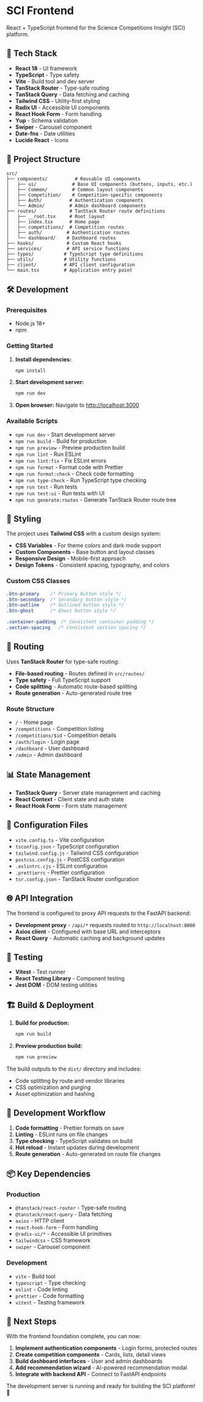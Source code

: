 # SCI Frontend

React + TypeScript frontend for the Science Competitions Insight (SCI) platform.

## 🚀 Tech Stack

- **React 18** - UI framework
- **TypeScript** - Type safety
- **Vite** - Build tool and dev server
- **TanStack Router** - Type-safe routing
- **TanStack Query** - Data fetching and caching
- **Tailwind CSS** - Utility-first styling
- **Radix UI** - Accessible UI components
- **React Hook Form** - Form handling
- **Yup** - Schema validation
- **Swiper** - Carousel component
- **Date-fns** - Date utilities
- **Lucide React** - Icons

## 📁 Project Structure

```
src/
├── components/          # Reusable UI components
│   ├── ui/             # Base UI components (buttons, inputs, etc.)
│   ├── Common/         # Common layout components
│   ├── Competition/    # Competition-specific components
│   ├── Auth/          # Authentication components
│   └── Admin/         # Admin dashboard components
├── routes/            # TanStack Router route definitions
│   ├── __root.tsx     # Root layout
│   ├── index.tsx      # Home page
│   ├── competitions/  # Competition routes
│   ├── auth/         # Authentication routes
│   └── dashboard/    # Dashboard routes
├── hooks/            # Custom React hooks
├── services/         # API service functions
├── types/           # TypeScript type definitions
├── utils/           # Utility functions
├── client/          # API client configuration
└── main.tsx         # Application entry point
```

## 🛠️ Development

### Prerequisites

- Node.js 18+
- npm

### Getting Started

1. **Install dependencies:**
   ```bash
   npm install
   ```

2. **Start development server:**
   ```bash
   npm run dev
   ```

3. **Open browser:**
   Navigate to [http://localhost:3000](http://localhost:3000)

### Available Scripts

- `npm run dev` - Start development server
- `npm run build` - Build for production
- `npm run preview` - Preview production build
- `npm run lint` - Run ESLint
- `npm run lint:fix` - Fix ESLint errors
- `npm run format` - Format code with Prettier
- `npm run format:check` - Check code formatting
- `npm run type-check` - Run TypeScript type checking
- `npm run test` - Run tests
- `npm run test:ui` - Run tests with UI
- `npm run generate:routes` - Generate TanStack Router route tree

## 🎨 Styling

The project uses **Tailwind CSS** with a custom design system:

- **CSS Variables** - For theme colors and dark mode support
- **Custom Components** - Base button and layout classes
- **Responsive Design** - Mobile-first approach
- **Design Tokens** - Consistent spacing, typography, and colors

### Custom CSS Classes

```css
.btn-primary    /* Primary button style */
.btn-secondary  /* Secondary button style */
.btn-outline    /* Outlined button style */
.btn-ghost      /* Ghost button style */

.container-padding  /* Consistent container padding */
.section-spacing   /* Consistent section spacing */
```

## 🚦 Routing

Uses **TanStack Router** for type-safe routing:

- **File-based routing** - Routes defined in `src/routes/`
- **Type safety** - Full TypeScript support
- **Code splitting** - Automatic route-based splitting
- **Route generation** - Auto-generated route tree

### Route Structure

- `/` - Home page
- `/competitions` - Competition listing
- `/competitions/$id` - Competition details
- `/auth/login` - Login page
- `/dashboard` - User dashboard
- `/admin` - Admin dashboard

## 📊 State Management

- **TanStack Query** - Server state management and caching
- **React Context** - Client state and auth state
- **React Hook Form** - Form state management

## 🔧 Configuration Files

- `vite.config.ts` - Vite configuration
- `tsconfig.json` - TypeScript configuration
- `tailwind.config.js` - Tailwind CSS configuration
- `postcss.config.js` - PostCSS configuration
- `.eslintrc.cjs` - ESLint configuration
- `.prettierrc` - Prettier configuration
- `tsr.config.json` - TanStack Router configuration

## 🌐 API Integration

The frontend is configured to proxy API requests to the FastAPI backend:

- **Development proxy** - `/api/*` requests routed to `http://localhost:8000`
- **Axios client** - Configured with base URL and interceptors
- **React Query** - Automatic caching and background updates

## 🧪 Testing

- **Vitest** - Test runner
- **React Testing Library** - Component testing
- **Jest DOM** - DOM testing utilities

## 🏗️ Build & Deployment

1. **Build for production:**
   ```bash
   npm run build
   ```

2. **Preview production build:**
   ```bash
   npm run preview
   ```

The build outputs to the `dist/` directory and includes:
- Code splitting by route and vendor libraries
- CSS optimization and purging
- Asset optimization and hashing

## 🔄 Development Workflow

1. **Code formatting** - Prettier formats on save
2. **Linting** - ESLint runs on file changes
3. **Type checking** - TypeScript validates on build
4. **Hot reload** - Instant updates during development
5. **Route generation** - Auto-generated on route file changes

## 📦 Key Dependencies

### Production
- `@tanstack/react-router` - Type-safe routing
- `@tanstack/react-query` - Data fetching
- `axios` - HTTP client
- `react-hook-form` - Form handling
- `@radix-ui/*` - Accessible UI primitives
- `tailwindcss` - CSS framework
- `swiper` - Carousel component

### Development
- `vite` - Build tool
- `typescript` - Type checking
- `eslint` - Code linting
- `prettier` - Code formatting
- `vitest` - Testing framework

## 🎯 Next Steps

With the frontend foundation complete, you can now:

1. **Implement authentication components** - Login forms, protected routes
2. **Create competition components** - Cards, lists, detail views
3. **Build dashboard interfaces** - User and admin dashboards
4. **Add recommendation wizard** - AI-powered recommendation modal
5. **Integrate with backend API** - Connect to FastAPI endpoints

The development server is running and ready for building the SCI platform! 🚀 